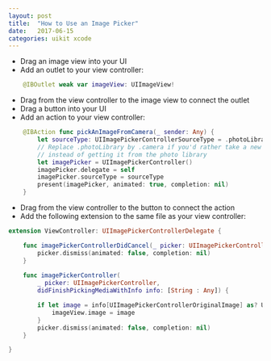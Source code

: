 ```yaml
---
layout: post
title:  "How to Use an Image Picker"
date:   2017-06-15
categories: uikit xcode
---
```


- Drag an image view into your UI
- Add an outlet to your view controller:

```swift
	@IBOutlet weak var imageView: UIImageView!
```

- Drag from the view controller to the image view to connect the outlet
- Drag a button into your UI
- Add an action to your view controller:

```swift
	@IBAction func pickAnImageFromCamera(_ sender: Any) {
        let sourceType: UIImagePickerControllerSourceType = .photoLibrary
        // Replace .photoLibrary by .camera if you'd rather take a new picture
        // instead of getting it from the photo library
        let imagePicker = UIImagePickerController()
        imagePicker.delegate = self
        imagePicker.sourceType = sourceType
        present(imagePicker, animated: true, completion: nil)
    }
````

- Drag from the view controller to the button to connect the action
- Add the following extension to the same file as your view controller:

```swift
extension ViewController: UIImagePickerControllerDelegate {

    func imagePickerControllerDidCancel(_ picker: UIImagePickerController) {
        picker.dismiss(animated: false, completion: nil)
    }
    
    func imagePickerController(
    	_ picker: UIImagePickerController, 
    	didFinishPickingMediaWithInfo info: [String : Any]) {

        if let image = info[UIImagePickerControllerOriginalImage] as? UIImage {
            imageView.image = image
        }
        picker.dismiss(animated: false, completion: nil)
    }

}
```
